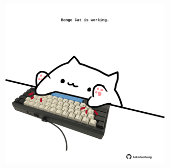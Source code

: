 <!-- built at 27/01/2022, 06:00:52 UTC -->
<p align="center">
  <img width="500" height="500" src="./ReadmeImage.svg">
</p>
